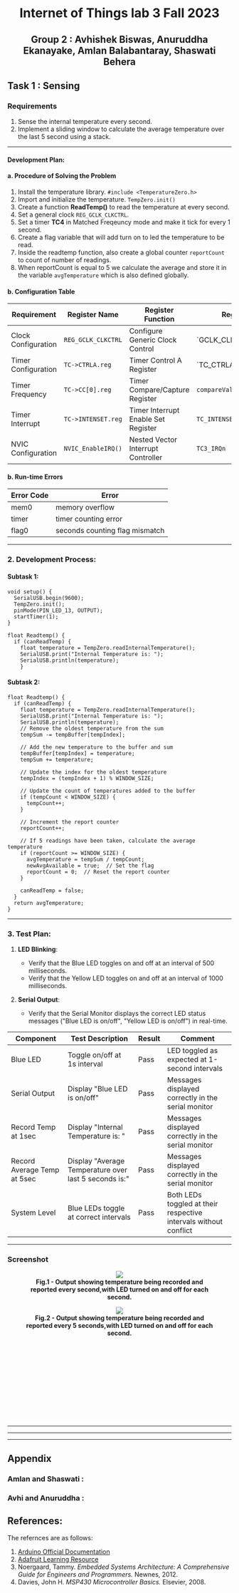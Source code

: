 
<div align="center">

# Internet of Things lab 3 Fall 2023

## Group 2 : Avhishek Biswas, Anuruddha Ekanayake, Amlan Balabantaray, Shaswati Behera
</div>


  
## Task 1 : Sensing

### Requirements
1. Sense the internal temperature every second.
2. Implement a sliding window to calculate the average temperature over the last 5 second using a stack.

---

#### Development Plan:

#### a. Procedure of Solving the Problem

1. Install the temperature library. ``#include <TemperatureZero.h>``
2. Import and initialize the temperature. `TempZero.init()`
3. Create a function **ReadTemp()** to read the temperature at every second.
4. Set a general clock ``REG_GCLK_CLKCTRL``.
5. Set a timer **TC4** in Matched Freqeuncy mode and make it tick for every 1 second.
6. Create a flag variable that will add turn on to led the temperature to be read.
7. Inside the readtemp function, also create a global counter ``reportCount`` to  count of number of readings.
8. When reportCount is equal to 5 we calculate the average and store it in the variable ``avgTemperature`` which is also defined globally.


#### b. Configuration Table

| Requirement          | Register Name | Register Function       | Register Value |
|----------------------|---------------|-------------------------|----------------|
| Clock Configuration  | `REG_GCLK_CLKCTRL` | Configure Generic Clock Control | `GCLK_CLKCTRL_CLKEN | GCLK_CLKCTRL_GEN_GCLK0 | GCLK_CLKCTRL_ID_TCC2_TC3` |
| Timer Configuration  | `TC->CTRLA.reg` | Timer Control A Register | `TC_CTRLA_MODE_COUNT16 | TC_CTRLA_WAVEGEN_MFRQ | TC_CTRLA_PRESCALER_DIV1024` |
| Timer Frequency      | `TC->CC[0].reg` | Timer Compare/Capture Register | `compareValue` |
| Timer Interrupt      | `TC->INTENSET.reg` | Timer Interrupt Enable Set Register | `TC_INTENSET.bit.MC0 = 1` |
| NVIC Configuration   | `NVIC_EnableIRQ()` | Nested Vector Interrupt Controller | `TC3_IRQn` |

#### b. Run-time Errors
| Error Code       | Error |
|--------------|--------|
mem0 |  memory overflow|
timer | timer counting error |
flag0 | seconds counting flag mismatch | 

---
### 2. Development Process:

#### Subtask 1:

```arduino
void setup() {
  SerialUSB.begin(9600);
  TempZero.init();
  pinMode(PIN_LED_13, OUTPUT);
  startTimer(1);
}

float Readtemp() {
  if (canReadTemp) {
    float temperature = TempZero.readInternalTemperature();
    SerialUSB.print("Internal Temperature is: ");
    SerialUSB.println(temperature);
    }
```
#### Subtask 2: 

```arduino
float Readtemp() {
  if (canReadTemp) {
    float temperature = TempZero.readInternalTemperature();
    SerialUSB.print("Internal Temperature is: ");
    SerialUSB.println(temperature);
    // Remove the oldest temperature from the sum
    tempSum -= tempBuffer[tempIndex];
    
    // Add the new temperature to the buffer and sum
    tempBuffer[tempIndex] = temperature;
    tempSum += temperature;

    // Update the index for the oldest temperature
    tempIndex = (tempIndex + 1) % WINDOW_SIZE;

    // Update the count of temperatures added to the buffer
    if (tempCount < WINDOW_SIZE) {
      tempCount++;
    }

    // Increment the report counter
    reportCount++;

    // If 5 readings have been taken, calculate the average temperature
    if (reportCount >= WINDOW_SIZE) {
      avgTemperature = tempSum / tempCount;
      newAvgAvailable = true;  // Set the flag
      reportCount = 0;  // Reset the report counter
    }

    canReadTemp = false;
  }
  return avgTemperature;
}
```

---

### 3. Test Plan:
1. **LED Blinking**: 
    - Verify that the Blue LED toggles on and off at an interval of 500 milliseconds.
    - Verify that the Yellow LED toggles on and off at an interval of 1000 milliseconds.

2. **Serial Output**: 
    - Verify that the Serial Monitor displays the correct LED status messages ("Blue LED is on/off", "Yellow LED is on/off") in real-time.


| Component       | Test Description                           | Result  | Comment                                       |
|-----------------|--------------------------------------------|---------|------------------------------------------------|
| Blue LED        | Toggle on/off at 1s interval            | Pass    | LED toggled as expected at 1-second intervals  |
| Serial Output   | Display "Blue LED is on/off"                | Pass    | Messages displayed correctly in the serial monitor |
| Record Temp at 1sec   | Display "Internal Temperature is: "                | Pass    | Messages displayed correctly in the serial monitor |
| Record Average Temp at 5sec   | Display "Average Temperature over last 5 seconds is:"                | Pass    | Messages displayed correctly in the serial monitor |
| System Level    | Blue LEDs toggle at correct intervals       | Pass    | Both LEDs toggled at their respective intervals without conflict |


---
### Screenshot

<figure style="text-align: center;">
  <img src="images_for_lab3/temperature_persecond_output.png">
  <figcaption style="font-weight: bold;">Fig.1 - Output showing temperature being recorded and reported every second,with LED turned on and off for each second.</figcaption>
</figure>

<figure style="text-align: center;">
  <img src="images_for_lab3/AverageTemp_output.png">
  <figcaption style="font-weight: bold;">Fig.2 - Output showing temperature being recorded and reported every 5 seconds,with LED turned on and off for each second.</figcaption>
</figure>

<div style="margin-top: 200px;"></div>

---
---
---


## Appendix

### Amlan and Shaswati :

### Avhi and Anuruddha :




## References: 
The refernces are as follows:
1. [Arduino Official Documentation](https://gist.github.com/jdneo/43be30d85080b175cb5aed3500d3f989)
2. [Adafruit Learning Resource](https://learn.adafruit.com/multi-tasking-the-arduino-part-1?view=all)
3. Noergaard, Tammy. *Embedded Systems Architecture: A Comprehensive Guide for Engineers and Programmers.* Newnes, 2012.
4. Davies, John H. *MSP430 Microcontroller Basics.* Elsevier, 2008.


